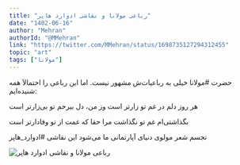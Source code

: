 ```yaml
---
title: "رباعی مولانا و نقاشی ادوارد هاپر"
date: "1402-06-16"
author: "Mehran"
authorId: "@MMehran"
link: "https://twitter.com/MMehran/status/1698735127294312455"
topic: "art"
tags: ["مولانا"]
---
```


حضرت #مولانا خیلی به رباعیات‌ش مشهور نیست. اما این رباعی را احتمالاَ همه شنیده‌ایم:

هر روز دلم در غم تو زارتر است
وز من، دل بیرحم تو بی‌زارتر است

بگذاشتی‌ام غم تو نگذاشت مرا
حقا که غمت از تو وفادارتر است

تجسم شعر مولوی دنیای آپارتمانی ما می‌شود این نقاشی #ادوارد_هاپر

![رباعی مولانا و نقاشی ادوارد هاپر](/posts/art/robaei-molana-va-naghashi-hopper.webp)
